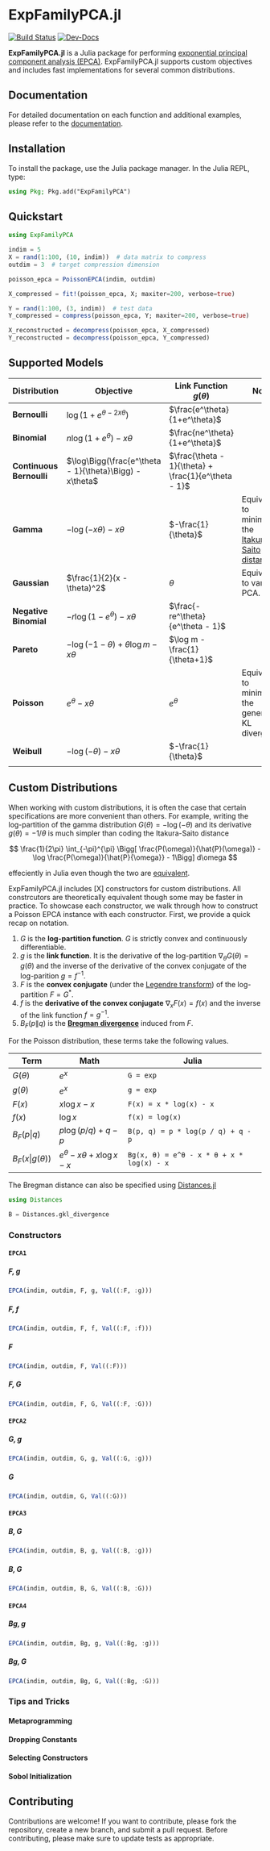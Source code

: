 # ExpFamilyPCA.jl

[![Build Status](https://github.com/FlyingWorkshop/ExpFamilyPCA.jl/actions/workflows/CI.yml/badge.svg?branch=main)](https://github.com/FlyingWorkshop/ExpFamilyPCA.jl/actions/workflows/CI.yml?query=branch%3Amain)
[![Dev-Docs](https://img.shields.io/badge/docs-latest-blue.svg)](https://flyingworkshop.github.io/ExpFamilyPCA.jl/dev/)

**ExpFamilyPCA.jl** is a Julia package for performing [exponential principal component analysis (EPCA)](https://papers.nips.cc/paper_files/paper/2001/hash/f410588e48dc83f2822a880a68f78923-Abstract.html). ExpFamilyPCA.jl supports custom objectives and includes fast implementations for several common distributions.

## Documentation

For detailed documentation on each function and additional examples, please refer to the [documentation](https://github.com/FlyingWorkshop/ExpFamilyPCA.jl).

## Installation

To install the package, use the Julia package manager. In the Julia REPL, type:

```julia
using Pkg; Pkg.add("ExpFamilyPCA")
```

## Quickstart

```julia
using ExpFamilyPCA

indim = 5
X = rand(1:100, (10, indim))  # data matrix to compress
outdim = 3  # target compression dimension

poisson_epca = PoissonEPCA(indim, outdim)

X_compressed = fit!(poisson_epca, X; maxiter=200, verbose=true)

Y = rand(1:100, (3, indim))  # test data
Y_compressed = compress(poisson_epca, Y; maxiter=200, verbose=true)

X_reconstructed = decompress(poisson_epca, X_compressed)
Y_reconstructed = decompress(poisson_epca, Y_compressed)
```

## Supported Models


| **Distribution**      | **Objective**                                           | **Link Function** $g(\theta)$                       | **Notes**                                                                                                                                     |
|-----------------------|---------------------------------------------------------|-----------------------------------------------------|-----------------------------------------------------------------------------------------------------------------------------------------------|
| **Bernoulli**          | $\log(1 + e^{\theta - 2x\theta})$                      | $\frac{e^\theta}{1+e^\theta}$                       |                                                                                                                                               |
| **Binomial**           | $n \log(1 + e^\theta) - x\theta$                       | $\frac{ne^\theta}{1+e^\theta}$                      |                                                                                                                                               |
| **Continuous Bernoulli**| $\log\Bigg(\frac{e^\theta - 1}{\theta}\Bigg) - x\theta$| $\frac{\theta - 1}{\theta} + \frac{1}{e^\theta - 1}$|                                                                                                                                               |
| **Gamma**              | $-\log(-x\theta) - x\theta$                            | $-\frac{1}{\theta}$                                 | Equivalent to minimizing the [Itakura-Saito distance](https://en.wikipedia.org/wiki/Itakura%E2%80%93Saito_distance).                         |
| **Gaussian**           | $\frac{1}{2}(x - \theta)^2$                            | $\theta$                                            | Equivalent to vanilla PCA.                                                                                                                   |
| **Negative Binomial**  | $-r \log(1 - e^\theta) - x\theta$                      | $\frac{-re^\theta}{e^\theta - 1}$                   |                                                                                                                                               |
| **Pareto**             | $-\log(-1-\theta) + \theta \log m - x \theta$          | $\log m - \frac{1}{\theta+1}$                       |                                                                                                                                               |
| **Poisson**        | $e^\theta - x \theta$                                  | $e^\theta$                                          | Equivalent to minimizing the generalized KL divergence.                                                                                      |
| **Weibull**            | $-\log(-\theta) - x \theta$                            | $-\frac{1}{\theta}$                                 |                                                                                                                                               |
                                                                                                                                       |

## Custom Distributions

When working with custom distributions, it is often the case that certain specifications are more convenient than others. For example, writing the log-partition of the gamma distribution $G(\theta) = -\log(-\theta)$ and its derivative $g(\theta) = -1 / \theta$ is much simpler than coding the Itakura-Saito distance 

$$
\frac{1}{2\pi} \int_{-\pi}^{\pi} \Bigg[ \frac{P(\omega)}{\hat{P}(\omega)} - \log \frac{P(\omega)}{\hat{P}{\omega}} - 1\Bigg] d\omega
$$

effeciently in Julia even though the two are [equivalent](https://flyingworkshop.github.io/ExpFamilyPCA.jl/dev/math/).

<!-- TODO: update the link to show the gamma math -->

ExpFamilyPCA.jl includes [X] constructors for custom distributions. All constrcutors are theoretically equivalent though some may be faster in practice. To showcase each constructor, we walk through how to construct a Poisson EPCA instance with each constructor. First, we provide a quick recap on notation.

<!-- TODO: double check if both G and F are strictly convesx -->

1. $G$ is the **log-partition function**. $G$ is strictly convex and continuously differentiable. 
2. $g$ is the **link function**. It is the derivative of the log-partition $\nabla_\theta G(\theta) = g(\theta)$ and the inverse of the derivative of the convex conjugate of the log-parition $g = f^{-1}$.
3. $F$ is the **convex conjugate** (under the [Legendre transform](https://en.wikipedia.org/wiki/Legendre_transformation)) of the log-partition $F = G^*$.
4. $f$ is the **derivative of the convex conjugate** $\nabla_x F(x) = f(x)$ and the inverse of the link function $f = g^{-1}$. 
5. $B_F(p \| q)$ is the [**Bregman divergence**](https://flyingworkshop.github.io/ExpFamilyPCA.jl/dev/bregman/) induced from $F$.

For the Poisson distribution, these terms take the following values.

| Term        | Math                  | Julia                  |
|-------------|-----------------------|------------------------|
| $G(\theta)$ | $e^x$                 | `G = exp`               |
| $g(\theta)$ | $e^x$                 | `g = exp`               |
| $F(x)$      | $x \log x - x$        | `F(x) = x * log(x) - x`       |
| $f(x)$      | $\log x$              | `f(x) = log(x)`               |
| $B_F(p \| q)$ | $p \log(p/q) + q - p$ | `B(p, q) = p * log(p / q) + q - p` |
| $B_F(x \| g(\theta))$ | $e^\theta - x\theta + x \log x - x$ | `Bg(x, θ) = e^θ - x * θ + x * log(x) - x` |

The Bregman distance can also be specified using [Distances.jl](https://github.com/JuliaStats/Distances.jl)

```julia
using Distances

B = Distances.gkl_divergence
```

### Constructors

#### `EPCA1`

##### $F, g$

```julia
EPCA(indim, outdim, F, g, Val((:F, :g)))
```

##### $F, f$

```julia
EPCA(indim, outdim, F, f, Val((:F, :f)))
```

##### $F$

```julia
EPCA(indim, outdim, F, Val((:F)))
```

##### $F, G$

```julia
EPCA(indim, outdim, F, G, Val((:F, :G)))
```

#### `EPCA2`

##### $G, g$

```julia
EPCA(indim, outdim, G, g, Val((:G, :g)))
```

##### $G$

```julia
EPCA(indim, outdim, G, Val((:G)))
```

#### `EPCA3`

##### $B, G$

```julia
EPCA(indim, outdim, B, g, Val((:B, :g)))
```

##### $B, G$

```julia
EPCA(indim, outdim, B, G, Val((:B, :G)))
```

#### `EPCA4`

##### $Bg, g$ 

```julia
EPCA(indim, outdim, Bg, g, Val((:Bg, :g)))
```

##### $Bg, G$ 

```julia
EPCA(indim, outdim, Bg, G, Val((:Bg, :G)))
```

### Tips and Tricks

#### Metaprogramming

#### Dropping Constants

#### Selecting Constructors

#### Sobol Initialization

## Contributing

Contributions are welcome! If you want to contribute, please fork the repository, create a new branch, and submit a pull request. Before contributing, please make sure to update tests as appropriate.